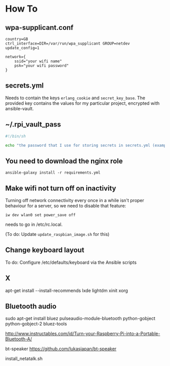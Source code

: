 # How To

## wpa-supplicant.conf

```
country=GB
ctrl_interface=DIR=/var/run/wpa_supplicant GROUP=netdev
update_config=1

network={
    ssid="your wifi name"
    psk="your wifi password"
}
```

## secrets.yml

Needs to contain the keys `erlang_cookie` and `secret_key_base`. The provided
key contains the values for my particular project, encrypted with ansible-vault.

## ~/.rpi_vault_pass

```sh
#!/bin/sh

echo "the password that I use for storing secrets in secrets.yml (example)"
```

## You need to download the nginx role

`ansible-galaxy install -r requirements.yml`

## Make wifi not turn off on inactivity

Turning off network connectivity every once in a while isn't proper behaviour
for a server, so we need to disable that feature:

`iw dev wlan0 set power_save off`

needs to go in /etc/rc.local.

(To do: Update `update_raspbian_image.sh` for this)

## Change keyboard layout

To do: Configure /etc/defaults/keyboard via the Ansible scripts

## X

apt-get install --install-recommends lxde lightdm xinit xorg

## Bluetooth audio

sudo apt-get install bluez pulseaudio-module-bluetooth python-gobject python-gobject-2 bluez-tools

http://www.instructables.com/id/Turn-your-Raspberry-Pi-into-a-Portable-Bluetooth-A/

bt-speaker
https://github.com/lukasjapan/bt-speaker

install_netatalk.sh
